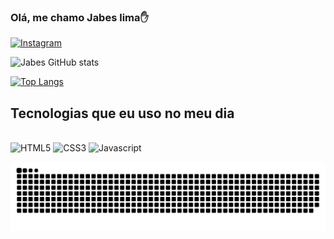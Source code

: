 ### Olá, me chamo Jabes lima✋

[![Instagram](https://img.shields.io/badge/Instagram-E4405F?style=for-the-badge&logo=instagram&logoColor=white)](https://www.instagram.com/jabes_silva_eua_ofc/)

![Jabes GitHub stats](https://github-readme-stats.vercel.app/api?username=Jabes-Lima&show_icons=true&theme=dracula)

[![Top Langs](https://github-readme-stats.vercel.app/api/top-langs/?username=Jabes-Lima&layout=compact)](https://github.com/anuraghazra/github-readme-stats)

## Tecnologias que eu uso no meu dia

<div style="display: inline-block"><br>
    <img alt="HTML5" src="https://img.shields.io/badge/HTML5-E34F26?style=for-the-badge&logo=html5&logoColor=white" style="text-align: center"/>
    <img alt="CSS3" src="https://img.shields.io/badge/CSS3-1572B6?style=for-the-badge&logo=css3&logoColor=white" style="text-align: center"/>
    <img alt="Javascript" src="https://img.shields.io/badge/JavaScript-F7DF1E?style=for-the-badge&logo=javascript&logoColor=black" style="text-align: center"/>
</div>

</div>
 
 
  ![Snake animation](https://github.com/ellen2121/ellen2121/blob/output/github-contribution-grid-snake.svg)
 
</div>

